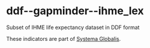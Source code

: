 # ddf--gapminder--ihme_lex

Subset of IHME life expectancy dataset in DDF format

These indicators are part of [Systema Globalis](https://github.com/open-numbers/ddf--gapminder--systema_globalis).
